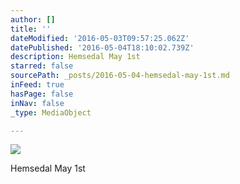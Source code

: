 ```yaml
---
author: []
title: ''
dateModified: '2016-05-03T09:57:25.062Z'
datePublished: '2016-05-04T18:10:02.739Z'
description: Hemsedal May 1st
starred: false
sourcePath: _posts/2016-05-04-hemsedal-may-1st.md
inFeed: true
hasPage: false
inNav: false
_type: MediaObject

---
```

![](https://the-grid-user-content.s3-us-west-2.amazonaws.com/012409cb-3168-47ec-978d-038ffcd9d473.jpg)

Hemsedal May 1st